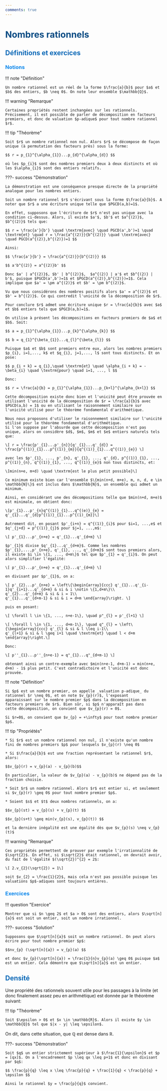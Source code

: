 ```yaml
---
comments: true
---
```


# <span style="color:#074b83"> Nombres rationnels </span>

## <span style="color:#0a69b7">Définitions et exercices</span>

### <span style="color:#0c87eb">Notions</span>

!!! note "Définition"

    Un nombre rationnel est un réel de la forme $\frac{a}{b}$ pour $a$ et $b$ des entiers, $b \neq 0$. On note leur ensemble $\mathbb{Q}$.

!!! warning "Remarque"

    Certaines propriétés restent inchangées sur les rationnels. Précisement, il est possible de parler de décomposition en facteurs premiers, et donc de valuation $p-adique$ pour tout nombre rationnel $r$.

!!! tip "Théorème"

    Soit $r$ un nombre rationnel non nul. Alors $r$ se décompose de façon unique (à permutation des facteurs près) sous la forme:

    $$ r = p_{1}^{\alpha_{1}}...p_{d}^{\alpha_{d}} $$

    où les $p_{i}$ sont des nombres premiers deux à deux distincts et où les $\alpha_{i}$ sont des entiers relatifs.

???- success "Démonstration"

    La démonstration est une conséquence presque directe de la propriété analogue pour les nombres entiers.

    Soit un nombre rationnel $r$ s'écrivant sous la forme $\frac{a}{b}$. A noter que $r$ a une écriture unique telle que $PGCD(a,b)=1$.

    En effet, supposons que l'écriture de $r$ n'est pas unique avec la condition ci-dessus. Alors, il existe $a'$, $b'$ et $a^{(2)}$, $b^{(2)}$ tels que:

    $$ r = \frac{a'}{b'} \quad \textrm{avec} \quad PGCD(a',b')=1 \quad \textrm{et} \quad r = \frac{a^{(2)}}{b^{(2)}} \quad \textrm{avec} \quad PGCD(a^{(2)},b^{(2)})=1 $$

    Ainsi:

    $$ \frac{a'}{b'} = \frac{a^{(2)}}{b^{(2)}} $$

    $$ a'b^{(2)} = a^{(2)}b' $$

    Donc $a' | a^{(2)}$, $b' | b^{(2)}$,  $a^{(2)} | a'$ et $b^{(2)} | b'$, puisque $PGCD(a',b')=1$ et $PGCD(a^{(2)},b^{(2)})=1$. Cela implique que $a' = \pm a^{(2)}$ et $b' = \pm b^{(2)}$.

    Vu que nous considérons des nombres positifs alors $a' = a^{(2)}$ et $b' = b^{(2)}$. Ce qui contredit l'unicité de la décomposition de $r$. 

    Pour conclure $r$ admet une écriture unique $r = \frac{a}{b}$ avec $a$ et $b$ entiers tels que $PGCD(a,b)=1$.

    On utilise à présent les décompositions en facteurs premiers de $a$ et $b$. Soit:

    $$ a = p_{1}^{\alpha_{1}}...p_{k}^{\alpha_{k}} $$
    
    $$ b = q_{1}^{\beta_{1}}...q_{l}^{\beta_{l}} $$   

    Puisque $a$ et $b$ sont premiers entre eux, alors les nombres premiers $p_{i}, i=1,..., k$ et $q_{i}, j=1,..., l$ sont tous distincts. Et on pose:

    $$ p_{i + k} = q_{i},\quad \textrm{et} \quad \alpha_{i + k} = -\beta_{i} \quad \textrm{pour} \quad i=1, ..., l $$

    Donc:

    $$ r = \frac{a}{b} = p_{1}^{\alpha_{1}}...p_{k+l}^{\alpha_{k+l}} $$

    Cette décomposition existe donc bien et l'unicité peut être prouvée en utilisant l'unicité de la décomposition de $r = \frac{a}{b}$ avec $PGCD(a,b) = 1$ ou en utilisant le raisonnement similaire sur l'unicité utilisé pour le théorème fondamental d'arithmétique.

    Nous nous proposons d'utiliser le raisonnement similaire sur l'unicité utilisé pour le théorème fondamental d'arithmétique.
    Si l'on suppose par l'absurde que cette décomposition n'est pas unique, alors on considère $d$, $m$, $m$ et $e$ entiers naturels tels que:

    \[ r = \frac{p'_{1}...p'_{n}}{q'_{1}...q'_{d}} = \frac{p^{(1)}_{1}...p^{(1)}_{m}}{q^{(1)}_{1}...q^{(1)}_{e}} \]

    avec les $p'_{1}, ..., p'_{n}, q'_{1}, ..., q'_{d}, p^{(1)}_{1}, ..., p^{(1)}_{n}, q^{(1)}_{1}, ..., q^{(1)}_{e}$ non tous distincts, et:

    \[min(n+e, m+d) \quad \textrm{est le plus petit possible}\]

    Ce minimum existe bien car l'ensemble $\{min(n+d, m+e), m, n, d, e \in \mathbb{N}\}$ est inclus dans $\mathbb{N}$, un ensemble qui admet un minimum.

    Ainsi, en considérant une des décompositions telle que $min(n+d, m+e)$ est minimale, on obtient donc:

    \[p'_{1}...p'_{n}q^{(1)}_{1}...q^{(e)}_{e} = q'_{1}...q'_{d}p^{(1)}_{1}...p^{(1)_{m}}\]

    Autrement dit, en posant $p'_{i+n} = q^{(1)}_{i}$ pour $i=1, ...,e$ et $q'_{j+d} = p^{(1)}_{j}$ pour $j=1, ...,m$:

    \[ p'_{1}...p'_{n+e} = q'_{1}...q'_{d+m} \]

    $p'_{1}$ divise $q'_{1}...q'_{d+m}$. Comme les nombres $p'_{1},...,p'_{n+e}, q'_{1}, ..., q'_{d+m}$ sont tous premiers alors, il existe $i \in \{1, ..., d+m\}$ tel que $p'_{1} = q'_{i}$. On peut alors simplifier l'égalité:

    \[ p'_{1}...p'_{n+e} = q'_{1}...q'_{d+m} \]

    en divisant par $p'_{1}$, on a:
    
    \[ p'_{2}...p'_{n+e} = \left\{\begin{array}{ccc} q'_{1}...q'_{i-1}q'_{i+1}...q'_{d+m} & si & i \notin \{1,d+m\}\\
    q'_{2}...q'_{d+m} & si & i = 1\\
    q'_{1}...q'_{d+m-1} & si & i = d+m \end{array}\right. \]

    puis en posant:

    \[ \forall l \in \{1, ..., n+e-1\}, \quad p"_{l} = p'_{l+1} \]
    
    \[ \forall l \in \{1, ..., d+m-1\}, \quad q"_{l} = \left\{\begin{array}{ccc} q'_{l} & si & l \leq i-1\\
    q'_{l+1} & si & l \geq i+1 \quad \textrm{et} \quad l < d+m \end{array}\right.\]

    Donc:

    \[ p''_{1}...p''_{n+e-1} = q"_{1}...q"_{d+m-1} \]

    obtenant ainsi un contre-exemple avec $min(n+e-1, d+m-1) = min(n+e, d+m) - 1$ plus petit. C'est contradictoire et l'unicité est donc prouvée.

!!! note "Définition"

    Si $p$ est un nombre premier, on appelle _valuation p-adique_ du rationnel $r \neq 0$, et on note $v_{p}(r)$, l'exposant 
    apparaissant sur le nombre premier $p$ dans la décomposition en facteurs premiers de $r$. Bien sûr, si $p$ n'apparaît pas dans
    cette décomposition, on convient que $v_{p}(r) = 0$.

    Si $r=0$, on convient que $v_{p} = +\infty$ pour tout nombre premier $p$.

!!! tip "Propriétés"

    * Si $r$ est un nombre rationnel non nul, il n'existe qu'un nombre fini de nombres premiers $p$ pour lesquels $v_{p}(r) \neq 0$

    * Si $\frac{a}{b}$ est une fraction représentant le rationnel $r$, alors:

    $$v_{p}(r) = v_{p}(a) - v_{p}(b)$$

    En particulier, la valeur de $v_{p}(a) - v_{p}(b)$ ne dépend pas de la fraction choisie.

    * Soit $r$ un nombre rationnel. Alors $r$ est entier si, et seulement si $v_{p}(r) \geq 0$ pour tout nombre premier $p$.

    * Soient $s$ et $t$ deux nombres rationnels, on a:

    $$v_{p}(st) = v_{p}(s) + v_{p}(t) $$

    $$v_{p}(s+t) \geq min(v_{p}(s), v_{p}(t)) $$

    et la dernière inégalité est une égalité dès que $v_{p}(s) \neq v_{p}(t)$

!!! warning "Remarque"

    Ces propriétés permettent de prouver par exemple l'irrationnalité de $\sqrt{2}$. En effet, si $\sqrt{2}$ était rationnel, on devrait avoir, du fait de l'égalité $(\sqrt{2})^{2} = 2$:

    \[ 2.v_{2}(\sqrt{2}) = 1\]

    soit $v_{2} = \frac{1}{2}$, mais cela n'est pas possible puisque les valuations $p$-adiques sont toujours entières.

### <span style="color:#0c87eb">Exercices</span>

!!! question "Exercice"

    Montrer que si $n \geq 2$ et $a > 0$ sont des entiers, alors $\sqrt[n]{a}$ est soit un entier, soit un nombre irrationnel.

???- success "Solution"

    Supposons que $\sqrt[n]{a}$ soit un nombre rationnel. On peut alors écrire pour tout nombre premier $p$:

    $$nv_{p} (\sqrt[n]{a}) = v_{p}(a) $$

    et donc $v_{p}(\sqrt[n]{a}) = \frac{1}{n}v_{p}(a) \geq 0$ puisque $a$ est un entier. Cela démontre que $\sqrt[n]{a}$ est un entier.

## <span style="color:#0a69b7">Densité</span>

Une propriété des rationnels souvent utile pour les passages à la limite (et donc finalement assez peu en arithmétique) est donnée par le théorème suivant:

!!! tip "Théorème"

    Soit $\epsilon > 0$ et $x \in \mathbb{R}$. Alors il existe $y \in \mathbb{Q}$ tel que $|x - y| \leq \epsilon$.

On dit, dans cette situation, que $\mathbb{Q}$ est dense dans $\mathbb{R}$.

???- success "Démonstration"

    Soit $q$ un entier strictement supérieur à $\frac{1}{\epsilon}$ et $p = [qx]$. On a l'encadrement $p \leq qx \leq p+1$ et donc en divisant par $q$:

    $$ \frac{p}{q} \leq x \leq \frac{p}{q} + \frac{1}{q} < \frac{p}{q} + \epsilon $$

    Ainsi le rationnel $y = \frac{p}{q}$ convient.
